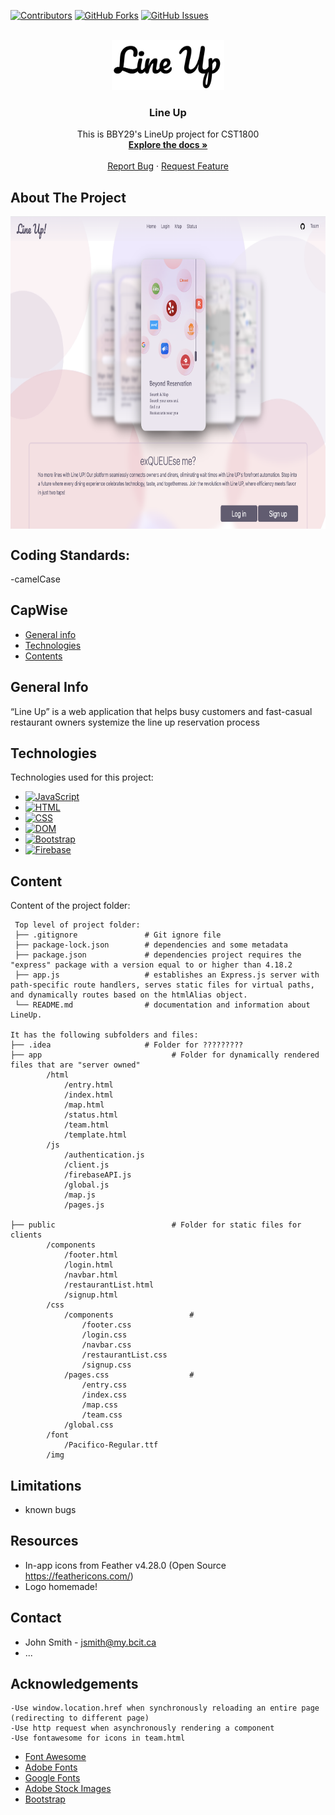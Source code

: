 <a name="readme-top"></a>

[![Contributors](https://img.shields.io/github/contributors/yjkim717/1800_202330_BBY29.svg?style=for-the-badge)](https://github.com/yjkim717/1800_202330_BBY29/graphs/contributors)
[![GitHub Forks](https://img.shields.io/github/forks/yjkim717/1800_202330_BBY29.svg?style=for-the-badge)](https://github.com/yjkim717/1800_202330_BBY29/network/members)
[![GitHub Issues](https://img.shields.io/github/issues/yjkim717/1800_202330_BBY29.svg?style=for-the-badge)](https://github.com/yjkim717/1800_202330_BBY29/issues)

<br />
<div align="center">
  <a href="https://github.com/yjkim717/1800_202330_BBY29">
    <img src="/public/img/logo.jpg" alt="Logo" width="180" height="80">
  </a>

<h3 align="center">Line Up</h3>

  <p align="center">
    This is BBY29's LineUp project for CST1800
    <br />
    <a href="https://github.com/yjkim717/1800_202330_BBY29"><strong>Explore the docs »</strong></a>
    <br />
    <br />
    <a href="https://github.com/yjkim717/1800_202330_BBY29/issues">Report Bug</a>
    ·
    <a href="https://github.com/yjkim717/1800_202330_BBY29/issues">Request Feature</a>
  </p>
</div>

## About The Project
<div align="center">
  <img src="/public/img/readme.png" alt="Product Name Screen Shot" height="500" align="center">
</div>


## Coding Standards:
-camelCase





## CapWise

* [General info](#general-info)
* [Technologies](#technologies)
* [Contents](#content)

## General Info
“Line Up” is a web application that helps busy customers and fast-casual restaurant owners systemize the line up reservation process

## Technologies
Technologies used for this project:
* [![JavaScript](https://img.shields.io/badge/JavaScript-ES6-yellow.svg?style=for-the-badge&logo=javascript)](https://developer.mozilla.org/en-US/docs/Web/JavaScript)
* [![HTML](https://img.shields.io/badge/HTML-5-orange.svg?style=for-the-badge&logo=html5)](https://developer.mozilla.org/en-US/docs/Web/HTML)
* [![CSS](https://img.shields.io/badge/CSS-3-blue.svg?style=for-the-badge&logo=css3)](https://developer.mozilla.org/en-US/docs/Web/CSS)
* [![DOM](https://img.shields.io/badge/DOM-API-green.svg?style=for-the-badge&logo=dom)](https://developer.mozilla.org/en-US/docs/Web/API/Document_Object_Model)
* [![Bootstrap](https://img.shields.io/badge/Bootstrap-5-purple.svg?style=for-the-badge&logo=bootstrap)](https://getbootstrap.com/)
* [![Firebase](https://img.shields.io/badge/Firebase-8.0.0-yellow.svg?style=for-the-badge&logo=firebase)](https://firebase.google.com/)


## Content
Content of the project folder:

```
 Top level of project folder: 
 ├── .gitignore               # Git ignore file
 ├── package-lock.json        # dependencies and some metadata
 ├── package.json             # dependencies project requires the "express" package with a version equal to or higher than 4.18.2
 ├── app.js                   # establishes an Express.js server with path-specific route handlers, serves static files for virtual paths, and dynamically routes based on the htmlAlias object.
 └── README.md                # documentation and information about LineUp.

It has the following subfolders and files:
├── .idea                     # Folder for ?????????
├── app                             # Folder for dynamically rendered files that are "server owned"
        /html
            /entry.html
            /index.html
            /map.html
            /status.html
            /team.html
            /template.html
        /js
            /authentication.js
            /client.js
            /firebaseAPI.js
            /global.js
            /map.js
            /pages.js
        
├── public                          # Folder for static files for clients
        /components
            /footer.html
            /login.html
            /navbar.html
            /restaurantList.html
            /signup.html
        /css
            /components                 # 
                /footer.css
                /login.css
                /navbar.css
                /restaurantList.css
                /signup.css
            /pages.css                  # 
                /entry.css
                /index.css
                /map.css
                /team.css
            /global.css
        /font
            /Pacifico-Regular.ttf
        /img

```

## Limitations
- known bugs

## Resources
- In-app icons from Feather v4.28.0 (Open Source https://feathericons.com/)
- Logo homemade!

## Contact
* John Smith - jsmith@my.bcit.ca
* ...

## Acknowledgements
    -Use window.location.href when synchronously reloading an entire page (redirecting to different page)
    -Use http request when asynchronously rendering a component
    -Use fontawesome for icons in team.html
* <a href="https://fontawesome.com/">Font Awesome</a>
* <a href="https://fonts.adobe.com/">Adobe Fonts</a>
* <a href="https://fonts.google.com/">Google Fonts</a>
* <a href="https://stock.adobe.com/images">Adobe Stock Images</a>
* <a href="https://getbootstrap.com/">Bootstrap</a>


